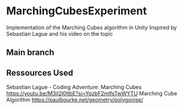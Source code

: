 # MarchingCubesExperiment
Implementation of the Marching Cubes algorithm in Unity
Inspired by Sebastian Lague and his video on the topic
## Main branch

## Ressources Used
Sebastian Lague - Coding Adventure: Marching Cubes
https://youtu.be/M3iI2l0ltbE?si=YqzbF2mlfsTwWYTU
Marching Cube Algorithm
https://paulbourke.net/geometry/polygonise/

